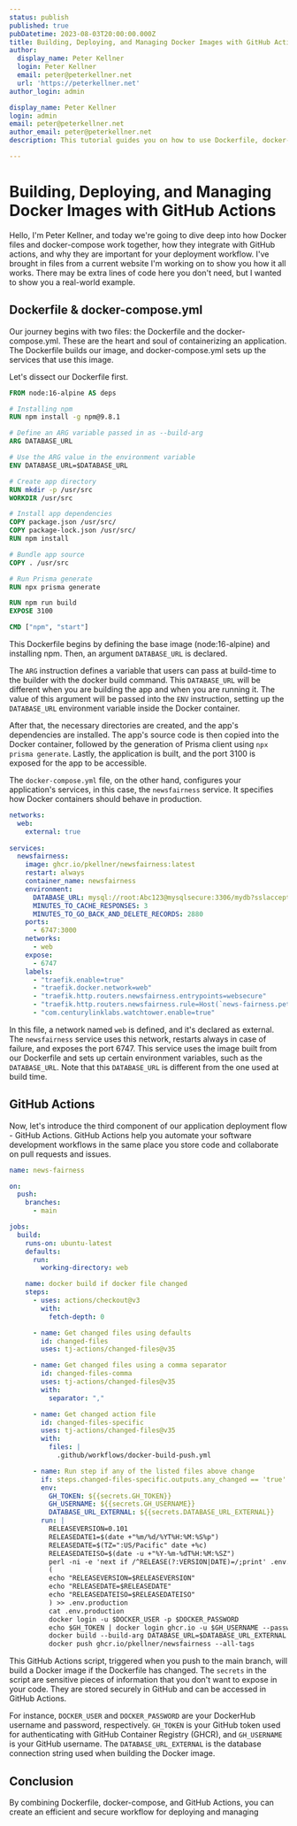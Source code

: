 ```yaml
---
status: publish
published: true
pubDatetime: 2023-08-03T20:00:00.000Z
title: Building, Deploying, and Managing Docker Images with GitHub Actions
author:
  display_name: Peter Kellner
  login: Peter Kellner
  email: peter@peterkellner.net
  url: 'https://peterkellner.net'
author_login: admin

display_name: Peter Kellner
login: admin
email: peter@peterkellner.net
author_email: peter@peterkellner.net
description: This tutorial guides you on how to use Dockerfile, docker-compose, and GitHub Actions for building and deploying applications. It emphasizes the crucial role of DATABASE_URL in the Dockerfile, enabling different connection strings during build and runtime.

---
```

# Building, Deploying, and Managing Docker Images with GitHub Actions

Hello, I'm Peter Kellner, and today we're going to dive deep into how Docker files and docker-compose work together, how they integrate with GitHub actions, and why they are important for your deployment workflow. I've brought in files from a current website I'm working on to show you how it all works. There may be extra lines of code here you don't need, but I wanted to show you a real-world example.

## Dockerfile & docker-compose.yml

Our journey begins with two files: the Dockerfile and the docker-compose.yml. These are the heart and soul of containerizing an application. The Dockerfile builds our image, and docker-compose.yml sets up the services that use this image.

Let's dissect our Dockerfile first.

```Dockerfile
FROM node:16-alpine AS deps

# Installing npm
RUN npm install -g npm@9.8.1

# Define an ARG variable passed in as --build-arg
ARG DATABASE_URL

# Use the ARG value in the environment variable
ENV DATABASE_URL=$DATABASE_URL

# Create app directory
RUN mkdir -p /usr/src
WORKDIR /usr/src

# Install app dependencies
COPY package.json /usr/src/
COPY package-lock.json /usr/src/
RUN npm install

# Bundle app source
COPY . /usr/src

# Run Prisma generate
RUN npx prisma generate

RUN npm run build
EXPOSE 3100

CMD ["npm", "start"]
```

This Dockerfile begins by defining the base image (node:16-alpine) and installing npm. Then, an argument `DATABASE_URL` is declared.

The `ARG` instruction defines a variable that users can pass at build-time to the builder with the docker build command. This `DATABASE_URL` will be different when you are building the app and when you are running it. The value of this argument will be passed into the `ENV` instruction, setting up the `DATABASE_URL` environment variable inside the Docker container.

After that, the necessary directories are created, and the app's dependencies are installed. The app's source code is then copied into the Docker container, followed by the generation of Prisma client using `npx prisma generate`. Lastly, the application is built, and the port 3100 is exposed for the app to be accessible.

The `docker-compose.yml` file, on the other hand, configures your application's services, in this case, the `newsfairness` service. It specifies how Docker containers should behave in production.

```yaml
networks:
  web:
    external: true
        
services:
  newsfairness:
    image: ghcr.io/pkellner/newsfairness:latest
    restart: always
    container_name: newsfairness
    environment:
      DATABASE_URL: mysql://root:Abc123@mysqlsecure:3306/mydb?sslaccept=accept_invalid_certs
      MINUTES_TO_CACHE_RESPONSES: 3
      MINUTES_TO_GO_BACK_AND_DELETE_RECORDS: 2880
    ports:
      - 6747:3000
    networks:
      - web
    expose:
      - 6747
    labels:
      - "traefik.enable=true"
      - "traefik.docker.network=web"
      - "traefik.http.routers.newsfairness.entrypoints=websecure"
      - "traefik.http.routers.newsfairness.rule=Host(`news-fairness.peterkellner.net`)"
      - "com.centurylinklabs.watchtower.enable=true"
```

In this file, a network named `web` is defined, and it's declared as external. The `newsfairness` service uses this network, restarts always in case of failure, and exposes the port 6747. This service uses the image built from our Dockerfile and sets up certain environment variables, such as the `DATABASE_URL`. Note that this `DATABASE_URL` is different from the one used at build time.

## GitHub Actions

Now, let's introduce the third component of our application deployment flow - GitHub Actions. GitHub Actions help you automate your software development workflows in the same place you store code and collaborate on pull requests and issues.

```yaml
name: news-fairness

on:
  push:
    branches:
      - main

jobs:
  build:
    runs-on: ubuntu-latest
    defaults:
      run:
        working-directory: web

    name: docker build if docker file changed
    steps:
      - uses: actions/checkout@v3
        with:
          fetch-depth: 0

      - name: Get changed files using defaults
        id: changed-files
        uses: tj-actions/changed-files@v35

      - name: Get changed files using a comma separator
        id: changed-files-comma
        uses: tj-actions/changed-files@v35
        with:
          separator: ","

      - name: Get changed action file
        id: changed-files-specific
        uses: tj-actions/changed-files@v35
        with:
          files: |
            .github/workflows/docker-build-push.yml

      - name: Run step if any of the listed files above change
        if: steps.changed-files-specific.outputs.any_changed == 'true'
        env:
          GH_TOKEN: ${{secrets.GH_TOKEN}}
          GH_USERNAME: ${{secrets.GH_USERNAME}}
          DATABASE_URL_EXTERNAL: ${{secrets.DATABASE_URL_EXTERNAL}}
        run: |
          RELEASEVERSION=0.101
          RELEASEDATE1=$(date +"%m/%d/%YT%H:%M:%S%p")
          RELEASEDATE=$(TZ=":US/Pacific" date +%c)
          RELEASEDATEISO=$(date -u +"%Y-%m-%dT%H:%M:%SZ")
          perl -ni -e 'next if /^RELEASE(?:VERSION|DATE)=/;print' .env.production
          (
          echo "RELEASEVERSION=$RELEASEVERSION"
          echo "RELEASEDATE=$RELEASEDATE"
          echo "RELEASEDATEISO=$RELEASEDATEISO"
          ) >> .env.production
          cat .env.production
          docker login -u $DOCKER_USER -p $DOCKER_PASSWORD
          echo $GH_TOKEN | docker login ghcr.io -u $GH_USERNAME --password-stdin &
          docker build --build-arg DATABASE_URL=$DATABASE_URL_EXTERNAL . --file Dockerfile --tag ghcr.io/pkellner/newsfairness:latest --tag ghcr.io/pkellner/newsfairness:$RELEASEVERSION 
          docker push ghcr.io/pkellner/newsfairness --all-tags
```

This GitHub Actions script, triggered when you push to the main branch, will build a Docker image if the Dockerfile has changed. The `secrets` in the script are sensitive pieces of information that you don't want to expose in your code. They are stored securely in GitHub and can be accessed in GitHub Actions.

For instance, `DOCKER_USER` and `DOCKER_PASSWORD` are your DockerHub username and password, respectively. `GH_TOKEN` is your GitHub token used for authenticating with GitHub Container Registry (GHCR), and `GH_USERNAME` is your GitHub username. The `DATABASE_URL_EXTERNAL` is the database connection string used when building the Docker image.

## Conclusion

By combining Dockerfile, docker-compose, and GitHub Actions, you can create an efficient and secure workflow for deploying and managing
